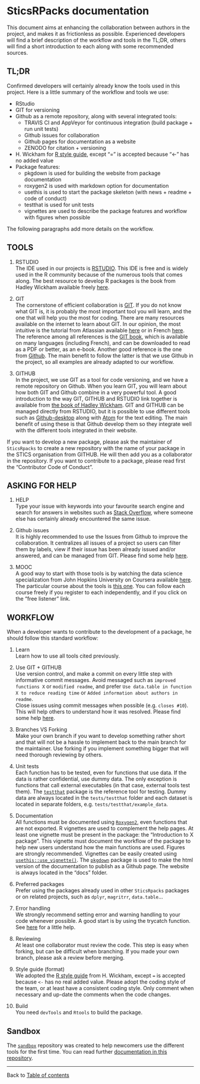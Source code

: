 # SticsRPacks documentation

This document aims at enhancing the collaboration between authors in the project, and makes it as frictionless as possible. Experienced developers will find a brief description of the workflow and tools in the TL;DR, others will find a short introduction to each along with some recommended sources.

## TL;DR

Confirmed developers will certainly already know the tools used in this project. Here is a little summary of the workflow and tools we use:
+ RStudio
+ GIT for versioning
+ Github as a remote repository, along with several integrated tools:
    + TRAVIS CI and AppVeyor for continuous integration (build package + run unit tests)
    + Github issues for collaboration
    + Github pages for documentation as a website
    + ZENODO for citation + versioning
+ H. Wickham for [R style guide](http://adv-r.had.co.nz/Style.html), except “=” is accepted because “<-” has no added value
+ Package features:
    + pkgdown is used for building the website from package documentation
    + roxygen2 is used with markdown option for documentation
    + usethis is used to start the package skeleton (with news + readme + code of conduct)
    + testthat is used for unit tests
    + vignettes are used to describe the package features and workflow with figures when possible

The following paragraphs add more details on the workflow.

## TOOLS

1.	RSTUDIO  
The IDE used in our projects is [RSTUDIO](https://www.rstudio.com/). This IDE is free and is widely used in the R community because of the numerous tools that comes along. The best resource to develop R packages is the book from Hadley Wickham available freely [here](http://r-pkgs.had.co.nz/intro.html).

1.	GIT  
The cornerstone of efficient collaboration is [GIT](https://git-scm.com/). If you do not know what GIT is, it is probably the most important tool you will learn, and the one that will help you the most for coding.
There are many resources available on the internet to learn about GIT. In our opinion, the most intuitive is the tutorial from Atlassian available [here](https://www.atlassian.com/git/tutorials) or in French [here](https://fr.atlassian.com/git/tutorials). The reference among all references is the [GIT book](https://git-scm.com/book/en/v2), which is available on many languages (including French), and can be downloaded to read as a PDF or better, as an e-book. Another good reference is the one from [Github](https://guides.github.com/). The main benefit to follow the latter is that we use Github in the project, so all examples are already adapted to our workflow.

1.	GITHUB  
In the project, we use GIT as a tool for code versioning, and we have a remote repository on Github. When you learn GIT, you will learn about how both GIT and Github combine in a very powerful tool.
A good introduction to the way GIT, GITHUB and RSTUDIO link together is available from [the book of Hadley Wickham](http://r-pkgs.had.co.nz/git.html). GIT and GITHUB can be managed directly from RSTUDIO, but it is possible to use different tools such as [Github-desktop](https://desktop.github.com/) along with [Atom](https://atom.io/) for the text editing. The main benefit of using these is that Github develop them so they integrate well with the different tools integrated in their website.

  If you want to develop a new package, please ask the maintainer of `SticsRpacks`  to create a new repository with the name of your package in the STICS organisation from GITHUB. He will then add you as a collaborator in the repository. If you want to contribute to a package, please read first the “Contributor Code of Conduct”.

## ASKING FOR HELP

1.	HELP  
Type your issue with keywords into your favourite search engine and search for answers in websites such as [Stack Overflow](https://stackoverflow.com/), where someone else has certainly already encountered the same issue.

1.	Github issues  
It is highly recommended to use the Issues from Github to improve the collaboration. It centralizes all issues of a project so users can filter them by labels, view if their issue has been already issued and/or answered, and can be managed from GIT. Please find some help [here](https://guides.github.com/features/issues/).

1.	MOOC  
A good way to start with those tools is by watching the data science specialization from John Hopkins University on Coursera available [here](https://www.coursera.org/specializations/jhu-data-science). The particular course about the tools is [this one](https://www.coursera.org/learn/data-scientists-tools). You can follow each course freely if you register to each independently, and if you click on the “free listener” link.

## WORKFLOW

When a developer wants to contribute to the development of a package, he should follow this standard workflow:

1.	Learn  
Learn how to use all tools cited previously.

1.	Use GIT + GITHUB  
Use version control, and make a commit on every little step with informative commit messages. Avoid messaged such as `improved functions X` or `modified readme`, and prefer `Use data.table in function X to reduce reading time` or `Added information about authors in readme`.  
Close issues using commit messages when possible (e.g. `closes #10`). This will help others to understand how it was resolved. Please find some help [here](https://help.github.com/articles/closing-issues-using-keywords/).

1.	Branches VS Forking  
Make your own branch if you want to develop something rather short and that will not be a hassle to implement back to the main branch for the maintainer. Use forking if you implement something bigger that will need thorough reviewing by others.

1.	Unit tests  
Each function has to be tested, even for functions that use data. If the data is rather confidential, use dummy data. The only exception is functions that call external executables (in that case, external tools test them). The [`testthat`](https://testthat.r-lib.org/) package is the reference tool for testing. Dummy data are always located in the `tests/testthat` folder and each dataset is located in separate folders, e.g. `tests/testthat/example_data`.

1.	Documentation  
All functions must be documented using [`Roxygen2`](https://github.com/klutometis/roxygen), even functions that are not exported. R vignettes are used to complement the help pages. At least one vignette must be present in the package: the “Introduction to X package”. This vignette must document the workflow of the package to help new users understand how the main functions are used. Figures are strongly recommended. Vignettes can be easily created using [`usethis::use_vignette()`](http://usethis.r-lib.org/reference/use_vignette.html).
The [`pkgdown`](https://pkgdown.r-lib.org/) package is used to make the html version of the documentation to publish as a Github page. The website is always located in the “docs” folder.

1.	Preferred packages  
Prefer using the packages already used in other `SticsRpacks`  packages or on related projects, such as `dplyr`, `magritrr`, `data.table`...  

1.	Error handling  
We strongly recommend setting error and warning handling to your code whenever possible. A good start is by using the trycatch function. See [here](https://stackoverflow.com/a/12195574) for a little help.

1.	Reviewing  
At least one collaborator must review the code. This step is easy when forking, but can be difficult when branching. If you made your own branch, please ask a review before merging.

1.	Style guide (format)  
We adopted the [R style guide](http://adv-r.had.co.nz/Style.html) from H. Wickham, except `=` is accepted because `<-` has no real added value. Please adopt the coding style of the team, or at least have a consistent coding style. Only comment when necessary and up-date the comments when the code changes.

1.	Build  
You need `devTools` and `Rtools` to build the package.

## Sandbox

The [`sandbox`](https://github.com/SticsRPacks/sandbox) repository was created to help newcomers use the different tools for the first time. You can read further [documentation in this repository](https://github.com/SticsRPacks/sandbox/blob/master/README.md).

---------------  
Back to [Table of contents](table_of_contents.md)
